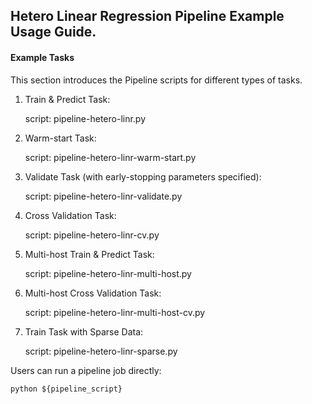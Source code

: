 ## Hetero Linear Regression Pipeline Example Usage Guide.

#### Example Tasks

This section introduces the Pipeline scripts for different types of tasks.

1. Train & Predict Task:

    script: pipeline-hetero-linr.py

2. Warm-start Task:

    script: pipeline-hetero-linr-warm-start.py

3. Validate Task (with early-stopping parameters specified):

    script: pipeline-hetero-linr-validate.py

4. Cross Validation Task:

    script: pipeline-hetero-linr-cv.py

5. Multi-host Train & Predict Task:

    script: pipeline-hetero-linr-multi-host.py

6. Multi-host Cross Validation Task:

    script: pipeline-hetero-linr-multi-host-cv.py

7. Train Task with Sparse Data:
    
    script: pipeline-hetero-linr-sparse.py


Users can run a pipeline job directly:

    python ${pipeline_script}
